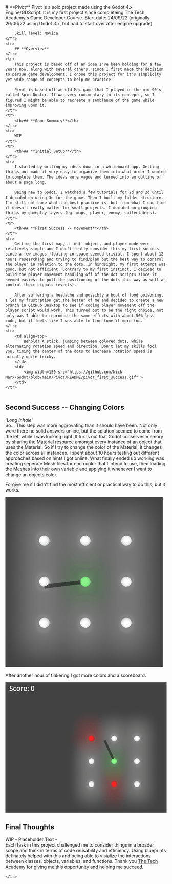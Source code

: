 <table style="border: none;">
	<tr>
		# **Pivot**
	</tr>
	<tr>
		Pivot is a solo project made using the Godot 4.x Engine/GDScript. It is my first project since completeing The Tech Academy's Game Developer Course.  
		Start date: 24/09/22 (originally 26/06/22 using Godot 3.x, but had to start over after engine upgrade)  

		Skill level: Novice  
	</tr>
	<tr>
		## **Overview**
	</tr>
	<tr>
		This project is based off of an idea I've been holding for a few years now, along with several others, since I first made the decision to persue game development. I chose this project for it's simplicity yet wide range of concepts to help me practice.  

		Pivot is based off an old Mac game that I played in the mid 90's called Spin Doctor. It was very rudimentary in its concepts, so I figured I might be able to recreate a semblance of the game while improving upon it.  
	</tr>
	<tr>
		<th>## **Game Summary**</th>
	</tr>
	<tr>
		WIP 
	</tr>
	<tr>
		<th>## **Initial Setup**</th>
	</tr>
	<tr>
		I started by writing my ideas down in a whiteboard app. Getting things out made it very easy to organize them into what order I wanted to complete them. The ideas were vague and turned into an outline of about a page long.  

		Being new to Godot, I watched a few tutorials for 2d and 3d until I decided on using 3d for the game. Then I built my folder structure. I'm still not sure what the best practice is, but from what I can find it doesn't really matter for small projects. I decided on grouping things by gameplay layers (eg. maps, player, enemy, collectables).  
	</tr>
	<tr>
		<th>## **First Success -- Movement**</th>
	</tr>
	<tr>
		Getting the first map, a 'dot' object, and player made were relatively simple and I don't really consider this my first success since a few images floating in space seemed trivial. I spent about 12 hours researching and trying to find/plan out the best way to control the player in relation to the dots. In hindsight, my first attempt was good, but not efficient. Contrary to my first instinct, I decided to build the player movement handling off of the dot scripts since it seemed easiest to pull the positioning of the dots this way as well as control their signals (events).  

		After suffering a headache and possibly a bout of food poisoning, I let my frustration get the better of me and decided to create a new branch in GitHub Desktop to see if coding player movement off the player script would work. This turned out to be the right choice, not only was I able to reproduce the same effects with about 50% less code, but it feels like I was able to fine-tune it more too.  
	</tr>
	<tr>
		<td align=top>
			Behold! A stick, jumping between colored dots, while alternating rotation speed and direction. Don't let my skills fool you, timing the center of the dots to increase rotation speed is actually quite tricky.
		</td>
		<td>
			<img width=150 src="https://github.com/Nick-Marx/Godot/blob/main/Pivot/README/pivot_first_success.gif" >
		</td>
	</tr>
</table>


## **Second Success -- Changing Colors**  

'*Long Inhale*'  
So... This step was more aggrovating than it should have been. Not only were there no solid answers online, but the solution seemed to come from the left while I was looking right. It turns out that Godot conserves memory by sharing the Material resource amongst every instance of an object that uses the Material. So if I try to change the color of the Material, it changes the color across all instances. I spent about 10 hours testing out different approaches based on hints I got online. What finally ended up working was creating seperate Mesh files for each color that I intend to use, then loading the Meshes into their own variable and applying it whenever I want to change an objects color.  

Forgive me if I didn't find the most efficient or practical way to do this, but it works.  

![](https://github.com/Nick-Marx/Godot/blob/main/Pivot/README/pivot_second_success.gif)  

After another hour of tinkering I got more colors and a scoreboard.  
  
![](https://github.com/Nick-Marx/Godot/blob/main/Pivot/README/pivot_second_success2.gif)  

## **Final Thoughts**  

WIP - Placeholder Text -  
Each task in this project challenged me to consider things in a broader scope and think in terms of code reusability and efficiency. Using blueprints definately helped with this and being able to visialize the interactions between classes, objects, variables, and functions. Thank you [The Tech Academy](https://www.learncodinganywhere.com/) for giving me this opportunity and helping me succeed.
	<tr>
	
	</tr>
